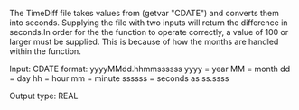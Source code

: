 The TimeDiff file takes values from (getvar "CDATE") and converts them into seconds. Supplying the file with two inputs will return the difference in seconds.In order for the the function to operate correctly, a value of 100 or larger must be supplied. This is because of how the months are handled within the function. 

Input:
CDATE format: yyyyMMdd.hhmmssssss
yyyy = year
MM = month
dd = day
hh = hour
mm = minute
ssssss = seconds as ss.ssss

Output type: REAL
